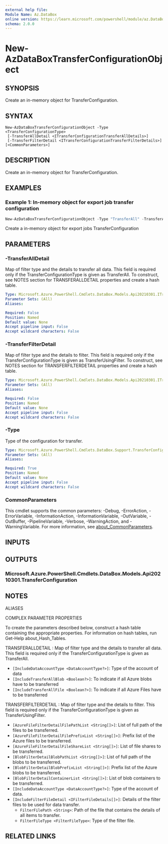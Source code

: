 ```yaml
---
external help file:
Module Name: Az.DataBox
online version: https://learn.microsoft.com/powershell/module/az.DataBox/new-AzDataBoxTransferConfigurationObject
schema: 2.0.0
---
```


# New-AzDataBoxTransferConfigurationObject

## SYNOPSIS
Create an in-memory object for TransferConfiguration.

## SYNTAX

```
New-AzDataBoxTransferConfigurationObject -Type <TransferConfigurationType>
 [-TransferAllDetail <ITransferConfigurationTransferAllDetails>]
 [-TransferFilterDetail <ITransferConfigurationTransferFilterDetails>] [<CommonParameters>]
```

## DESCRIPTION
Create an in-memory object for TransferConfiguration.

## EXAMPLES

### Example 1: In-memory object for export job transfer configuration 
```powershell
New-AzDataBoxTransferConfigurationObject -Type "TransferAll" -TransferAllDetail @{"IncludeDataAccountType"="StorageAccount";"IncludeTransferAllBlob"= "True"; "IncludeTransferAllFile"="True"}
```

Create a in-memory object for export jobs TransferConfiguration

## PARAMETERS

### -TransferAllDetail
Map of filter type and the details to transfer all data.
This field is required only if the TransferConfigurationType is given as TransferAll.
To construct, see NOTES section for TRANSFERALLDETAIL properties and create a hash table.

```yaml
Type: Microsoft.Azure.PowerShell.Cmdlets.DataBox.Models.Api20210301.ITransferConfigurationTransferAllDetails
Parameter Sets: (All)
Aliases:

Required: False
Position: Named
Default value: None
Accept pipeline input: False
Accept wildcard characters: False
```

### -TransferFilterDetail
Map of filter type and the details to filter.
This field is required only if the TransferConfigurationType is given as TransferUsingFilter.
To construct, see NOTES section for TRANSFERFILTERDETAIL properties and create a hash table.

```yaml
Type: Microsoft.Azure.PowerShell.Cmdlets.DataBox.Models.Api20210301.ITransferConfigurationTransferFilterDetails
Parameter Sets: (All)
Aliases:

Required: False
Position: Named
Default value: None
Accept pipeline input: False
Accept wildcard characters: False
```

### -Type
Type of the configuration for transfer.

```yaml
Type: Microsoft.Azure.PowerShell.Cmdlets.DataBox.Support.TransferConfigurationType
Parameter Sets: (All)
Aliases:

Required: True
Position: Named
Default value: None
Accept pipeline input: False
Accept wildcard characters: False
```

### CommonParameters
This cmdlet supports the common parameters: -Debug, -ErrorAction, -ErrorVariable, -InformationAction, -InformationVariable, -OutVariable, -OutBuffer, -PipelineVariable, -Verbose, -WarningAction, and -WarningVariable. For more information, see [about_CommonParameters](http://go.microsoft.com/fwlink/?LinkID=113216).

## INPUTS

## OUTPUTS

### Microsoft.Azure.PowerShell.Cmdlets.DataBox.Models.Api20210301.TransferConfiguration

## NOTES

ALIASES

COMPLEX PARAMETER PROPERTIES

To create the parameters described below, construct a hash table containing the appropriate properties. For information on hash tables, run Get-Help about_Hash_Tables.


TRANSFERALLDETAIL <ITransferConfigurationTransferAllDetails>: Map of filter type and the details to transfer all data. This field is required only if the TransferConfigurationType is given as TransferAll.
  - `[IncludeDataAccountType <DataAccountType?>]`: Type of the account of data
  - `[IncludeTransferAllBlob <Boolean?>]`: To indicate if all Azure blobs have to be transferred
  - `[IncludeTransferAllFile <Boolean?>]`: To indicate if all Azure Files have to be transferred

TRANSFERFILTERDETAIL <ITransferConfigurationTransferFilterDetails>: Map of filter type and the details to filter. This field is required only if the TransferConfigurationType is given as TransferUsingFilter.
  - `[AzureFileFilterDetailFilePathList <String[]>]`: List of full path of the files to be transferred.
  - `[AzureFileFilterDetailFilePrefixList <String[]>]`: Prefix list of the Azure files to be transferred.
  - `[AzureFileFilterDetailFileShareList <String[]>]`: List of file shares to be transferred.
  - `[BlobFilterDetailBlobPathList <String[]>]`: List of full path of the blobs to be transferred.
  - `[BlobFilterDetailBlobPrefixList <String[]>]`: Prefix list of the Azure blobs to be transferred.
  - `[BlobFilterDetailContainerList <String[]>]`: List of blob containers to be transferred.
  - `[IncludeDataAccountType <DataAccountType?>]`: Type of the account of data.
  - `[IncludeFilterFileDetail <IFilterFileDetails[]>]`: Details of the filter files to be used for data transfer.
    - `FilterFilePath <String>`: Path of the file that contains the details of all items to transfer.
    - `FilterFileType <FilterFileType>`: Type of the filter file.

## RELATED LINKS

